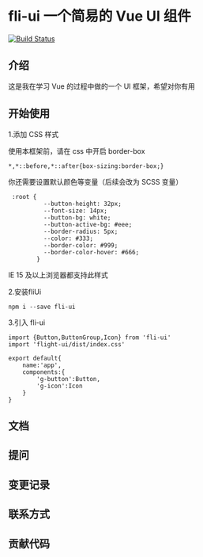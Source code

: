 # fli-ui 一个简易的 Vue UI 组件
[![Build Status](https://travis-ci.org/yinlong22/flight-UI.svg?branch=master)](https://travis-ci.org/yinlong22/flight-UI)
## 介绍
这是我在学习 Vue 的过程中做的一个 UI 框架，希望对你有用

## 开始使用
1.添加 CSS 样式

使用本框架前，请在 css 中开启 border-box

    *,*::before,*::after{box-sizing:border-box;} 

你还需要设置默认颜色等变量（后续会改为 SCSS 变量）
```
 :root {
          --button-height: 32px;
          --font-size: 14px;
          --button-bg: white;
          --button-active-bg: #eee;
          --border-radius: 5px;
          --color: #333;
          --border-color: #999;
          --border-color-hover: #666;
        }
```

IE 15 及以上浏览器都支持此样式

2.安装fliUi
```
npm i --save fli-ui
```
3.引入 fli-ui
```
import {Button,ButtonGroup,Icon} from 'fli-ui'
import 'flight-ui/dist/index.css'

export default{
    name:'app',
    components:{
        'g-button':Button,
        'g-icon':Icon
    }
}
```

## 文档

## 提问

## 变更记录

## 联系方式

## 贡献代码
